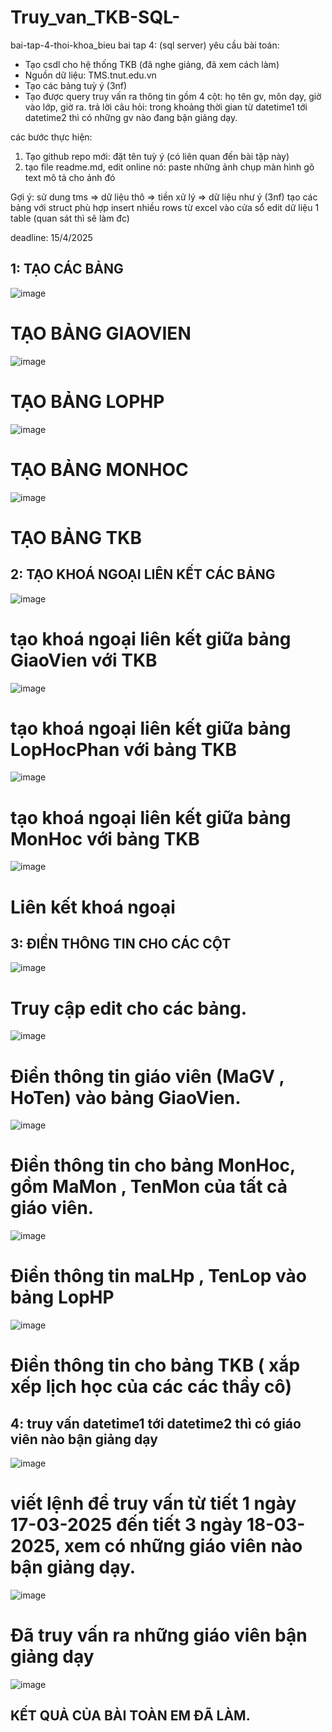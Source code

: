 # Truy_van_TKB-SQL-
bai-tap-4-thoi-khoa_bieu
bai tap 4: (sql server)
yêu cầu bài toán:
 - Tạo csdl cho hệ thống TKB (đã nghe giảng, đã xem cách làm)
 - Nguồn dữ liệu: TMS.tnut.edu.vn
 - Tạo các bảng tuỳ ý (3nf)
 - Tạo được query truy vấn ra thông tin gồm 4 cột: họ tên gv, môn dạy, giờ vào lớp, giờ ra.
   trả lời câu hỏi: trong khoảng thời gian từ datetime1 tới datetime2 thì có những gv nào đang bận giảng dạy.

các bước thực hiện:
1. Tạo github repo mới: đặt tên tuỳ ý (có liên quan đến bài tập này)
2. tạo file readme.md, edit online nó:
   paste những ảnh chụp màn hình
   gõ text mô tả cho ảnh đó

Gợi ý:
  sử dung tms => dữ liệu thô => tiền xử lý => dữ liệu như ý (3nf)
  tạo các bảng với struct phù hợp
  insert nhiều rows từ excel vào cửa sổ edit dữ liệu 1 table (quan sát thì sẽ làm đc)
  

deadline: 15/4/2025

## 1: TẠO CÁC BẢNG
![image](https://github.com/user-attachments/assets/f40c5411-a3c6-40b9-9cf4-b3429d5d1a74)
# TẠO BẢNG GIAOVIEN
![image](https://github.com/user-attachments/assets/d2d649f1-ddcc-479b-b3b7-d7090a32f7bc)
# TẠO BẢNG LOPHP
![image](https://github.com/user-attachments/assets/81305632-0605-4fe0-bbf4-3cbebb79fb36)
# TẠO BẢNG MONHOC
![image](https://github.com/user-attachments/assets/cb01f5c2-3bec-4800-af63-981ec2fe2bf8)
# TẠO BẢNG TKB

## 2: TẠO KHOÁ NGOẠI LIÊN KẾT CÁC BẢNG
![image](https://github.com/user-attachments/assets/5be751c7-c6a3-42c1-a384-323ae9d5e4dd)
# tạo khoá ngoại liên kết giữa bảng GiaoVien với TKB
![image](https://github.com/user-attachments/assets/eddbc26e-f90a-4a8e-8839-95121dbd610b)
# tạo khoá ngoại liên kết giữa bảng LopHocPhan với bảng TKB
![image](https://github.com/user-attachments/assets/4ac67664-bd48-4962-8d09-42ef5778e575)
# tạo khoá ngoại liên kết giữa bảng MonHoc với bảng TKB
![image](https://github.com/user-attachments/assets/ab0fa2ca-7c82-4a2b-afe2-91ed70cd10d2)
# Liên kết khoá ngoại
## 3: ĐIỀN THÔNG TIN CHO CÁC CỘT
![image](https://github.com/user-attachments/assets/9f7dc19e-6283-42a6-b1cc-e96d61af8db1)
# Truy cập edit cho các bảng.
![image](https://github.com/user-attachments/assets/214853d9-759b-4a13-ad73-81ee748e9453)
# Điền thông tin giáo viên (MaGV , HoTen) vào bảng GiaoVien.
![image](https://github.com/user-attachments/assets/b59b53f4-6d03-4bc0-a0c1-6f26c93fc79f)
# Điền thông tin cho bảng MonHoc, gồm MaMon , TenMon của tất cả giáo viên.
![image](https://github.com/user-attachments/assets/5d41aab5-d71e-4903-b083-26beeff81469)
# Điền thông tin maLHp , TenLop vào bảng LopHP
![image](https://github.com/user-attachments/assets/1b9966a2-5f72-45e8-a411-ae562889d98b)
# Điền thông tin cho bảng TKB ( xắp xếp lịch học của các các thầy cô)

## 4: truy vấn datetime1 tới datetime2 thì có giáo viên nào bận giảng dạy
![image](https://github.com/user-attachments/assets/7dac718d-0460-454b-903e-050f7dbc8b30)
# viết lệnh để truy vấn từ tiết 1 ngày 17-03-2025 đến tiết 3 ngày 18-03-2025, xem có những giáo viên nào bận giảng dạy.
![image](https://github.com/user-attachments/assets/f1d6bc6d-2a0b-4426-bff4-e2458280613a)
# Đã truy vấn ra những giáo viên bận giảng dạy
![image](https://github.com/user-attachments/assets/5df9ec17-2b27-4c2f-aeb9-e1a6312ed694)
## KẾT QUẢ CỦA BÀI TOÀN EM ĐÃ LÀM.









